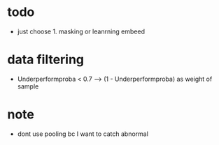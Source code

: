 # todo 
- just choose 1. masking or leanrning embeed 

# data filtering 
- Underperformproba < 0.7  --> (1 - Underperformproba) as weight of sample

# note
- dont use pooling bc I want to catch abnormal 
